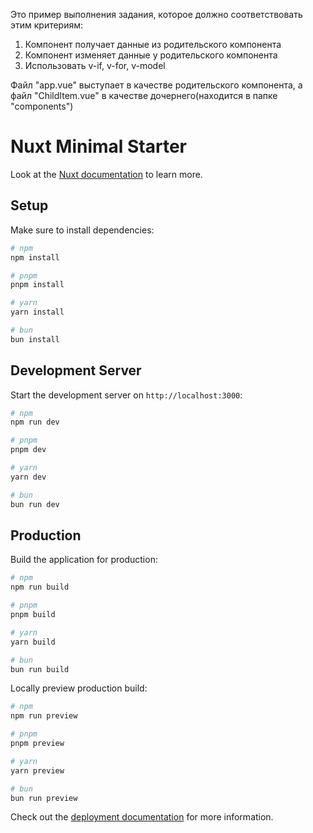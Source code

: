 Это пример выполнения задания, которое должно соответствовать этим критериям:
1. Компонент получает данные из родительского компонента
2. Компонент изменяет данные у родительского компонента
3. Использовать v-if, v-for, v-model

Файл "app.vue" выступает в качестве родительского компонента, а файл "ChildItem.vue" в качестве дочернего(находится в папке "components")

# Nuxt Minimal Starter

Look at the [Nuxt documentation](https://nuxt.com/docs/getting-started/introduction) to learn more.

## Setup

Make sure to install dependencies:

```bash
# npm
npm install

# pnpm
pnpm install

# yarn
yarn install

# bun
bun install
```

## Development Server

Start the development server on `http://localhost:3000`:

```bash
# npm
npm run dev

# pnpm
pnpm dev

# yarn
yarn dev

# bun
bun run dev
```

## Production

Build the application for production:

```bash
# npm
npm run build

# pnpm
pnpm build

# yarn
yarn build

# bun
bun run build
```

Locally preview production build:

```bash
# npm
npm run preview

# pnpm
pnpm preview

# yarn
yarn preview

# bun
bun run preview
```

Check out the [deployment documentation](https://nuxt.com/docs/getting-started/deployment) for more information.
